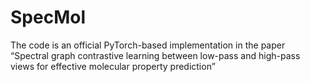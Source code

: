 # SpecMol
The code is an official PyTorch-based implementation in the paper “Spectral graph contrastive learning between low-pass and high-pass views for effective molecular property prediction”
